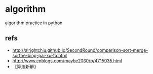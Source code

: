 # algorithm
algorithm practice in python


## refs 
- http://alrightchiu.github.io/SecondRound/comparison-sort-merge-sorthe-bing-pai-xu-fa.html
- http://www.cnblogs.com/maybe2030/p/4715035.html
- 《算法新解》
